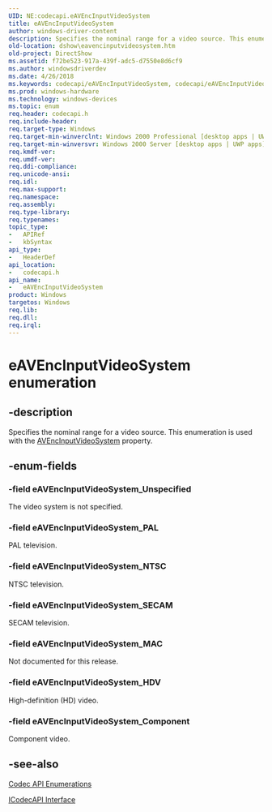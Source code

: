```yaml
---
UID: NE:codecapi.eAVEncInputVideoSystem
title: eAVEncInputVideoSystem
author: windows-driver-content
description: Specifies the nominal range for a video source. This enumeration is used with the AVEncInputVideoSystem property.
old-location: dshow\eavencinputvideosystem.htm
old-project: DirectShow
ms.assetid: f72be523-917a-439f-adc5-d7550e8d6cf9
ms.author: windowsdriverdev
ms.date: 4/26/2018
ms.keywords: codecapi/eAVEncInputVideoSystem, codecapi/eAVEncInputVideoSystem_Component, codecapi/eAVEncInputVideoSystem_HDV, codecapi/eAVEncInputVideoSystem_MAC, codecapi/eAVEncInputVideoSystem_NTSC, codecapi/eAVEncInputVideoSystem_PAL, codecapi/eAVEncInputVideoSystem_SECAM, codecapi/eAVEncInputVideoSystem_Unspecified, dshow.eavencinputvideosystem, eAVEncInputVideoSystem, eAVEncInputVideoSystem enumeration [DirectShow], eAVEncInputVideoSystemEnumeration, eAVEncInputVideoSystem_Component, eAVEncInputVideoSystem_HDV, eAVEncInputVideoSystem_MAC, eAVEncInputVideoSystem_NTSC, eAVEncInputVideoSystem_PAL, eAVEncInputVideoSystem_SECAM, eAVEncInputVideoSystem_Unspecified
ms.prod: windows-hardware
ms.technology: windows-devices
ms.topic: enum
req.header: codecapi.h
req.include-header: 
req.target-type: Windows
req.target-min-winverclnt: Windows 2000 Professional [desktop apps | UWP apps]
req.target-min-winversvr: Windows 2000 Server [desktop apps | UWP apps]
req.kmdf-ver: 
req.umdf-ver: 
req.ddi-compliance: 
req.unicode-ansi: 
req.idl: 
req.max-support: 
req.namespace: 
req.assembly: 
req.type-library: 
req.typenames: 
topic_type:
-	APIRef
-	kbSyntax
api_type:
-	HeaderDef
api_location:
-	codecapi.h
api_name:
-	eAVEncInputVideoSystem
product: Windows
targetos: Windows
req.lib: 
req.dll: 
req.irql: 
---
```


# eAVEncInputVideoSystem enumeration


## -description



Specifies the nominal range for a video source. This enumeration is used with the <a href="https://msdn.microsoft.com/a4ad7ca2-bab0-42f7-a098-a5ff6853b109">AVEncInputVideoSystem</a> property.




## -enum-fields




### -field eAVEncInputVideoSystem_Unspecified

The video system is not specified.


### -field eAVEncInputVideoSystem_PAL

PAL television.


### -field eAVEncInputVideoSystem_NTSC

NTSC television.


### -field eAVEncInputVideoSystem_SECAM

SECAM television.


### -field eAVEncInputVideoSystem_MAC

Not documented for this release.


### -field eAVEncInputVideoSystem_HDV

High-definition (HD) video.


### -field eAVEncInputVideoSystem_Component

Component video.


## -see-also




<a href="https://msdn.microsoft.com/5d6e48cb-d181-448e-a96e-e5ab500427d7">Codec API Enumerations</a>



<a href="https://msdn.microsoft.com/cc3f1bd9-1d36-45e6-94e2-07f2800fd073">ICodecAPI Interface</a>
 

 

